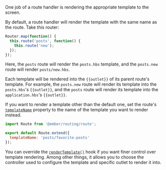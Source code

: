 One job of a route handler is rendering the appropriate template to the screen.

By default, a route handler will render the template with the same name as the
route. Take this router:

```javascript {data-filename=app/router.js}
Router.map(function() {
  this.route('posts', function() {
    this.route('new');
  });
});
```

Here, the `posts` route will render the `posts.hbs` template, and
the `posts.new` route will render `posts/new.hbs`.

Each template will be rendered into the `{{outlet}}` of its parent route's
template. For example, the `posts.new` route will render its template into the
`posts.hbs`'s `{{outlet}}`, and the `posts` route will render its template into
the `application.hbs`'s `{{outlet}}`.

If you want to render a template other than the default one, set the route's [`templateName`](https://api.emberjs.com/ember/3.6/classes/Route/properties/templateName?anchor=templateName) property to the name of
the template you want to render instead.

```javascript {data-filename=app/routes/posts.js}
import Route from '@ember/routing/route';

export default Route.extend({
  templateName: 'posts/favorite-posts'
});
```

You can override the [`renderTemplate()`](https://api.emberjs.com/ember/3.6/classes/Route/methods/renderTemplate?anchor=renderTemplate) hook if you want finer control over template rendering.
Among other things, it allows you to choose the controller used to configure the template and specific outlet to render it into.
